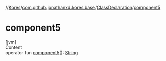 //[Kores](../../index.md)/[com.github.jonathanxd.kores.base](../index.md)/[ClassDeclaration](index.md)/[component5](component5.md)



# component5  
[jvm]  
Content  
operator fun [component5](component5.md)(): [String](https://kotlinlang.org/api/latest/jvm/stdlib/kotlin/-string/index.html)  




